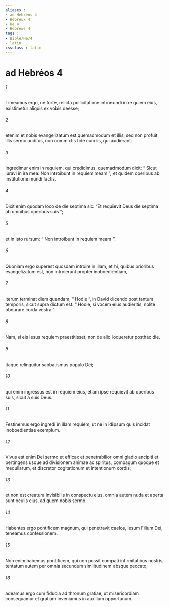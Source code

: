 ```yaml
---
aliases : 
- ad Hebréos 4
- Hébreux 4
- He 4
- Hebrews 4
tags : 
- Bible/He/4
- latin
cssclass : latin
---
```


# ad Hebréos 4

###### 1
Timeamus ergo, ne forte, relicta pollicitatione introeundi in re quiem eius, existimetur aliquis ex vobis deesse; 
###### 2
etenim et nobis evangelizatum est quemadmodum et illis, sed non profuit illis sermo auditus, non commixtis fide cum iis, qui audierant. 
###### 3
Ingredimur enim in requiem, qui credidimus, quemadmodum dixit: “ Sicut iuravi in ira mea: Non introibunt in requiem meam ”, et quidem operibus ab institutione mundi factis. 
###### 4
Dixit enim quodam loco de die septima sic: “Et requievit Deus die septima ab omnibus operibus suis ”; 
###### 5
et in isto rursum: “ Non introibunt in requiem meam ”. 
###### 6
Quoniam ergo superest quosdam introire in illam, et hi, quibus prioribus evangelizatum est, non introierunt propter inoboedientiam, 
###### 7
iterum terminat diem quendam, “ Hodie ”, in David dicendo post tantum temporis, sicut supra dictum est: “ Hodie, si vocem eius audieritis, nolite obdurare corda vestra ”.
###### 8
Nam, si eis Iesus requiem praestitisset, non de alio loqueretur posthac die. 
###### 9
Itaque relinquitur sabbatismus populo Dei; 
###### 10
qui enim ingressus est in requiem eius, etiam ipse requievit ab operibus suis, sicut a suis Deus.
###### 11
Festinemus ergo ingredi in illam requiem, ut ne in idipsum quis incidat inoboedientiae exemplum. 
###### 12
Vivus est enim Dei sermo et efficax et penetrabilior omni gladio ancipiti et pertingens usque ad divisionem animae ac spiritus, compagum quoque et medullarum, et discretor cogitationum et intentionum cordis; 
###### 13
et non est creatura invisibilis in conspectu eius, omnia autem nuda et aperta sunt oculis eius, ad quem nobis sermo.
###### 14
Habentes ergo pontificem magnum, qui penetravit caelos, Iesum Filium Dei, teneamus confessionem. 
###### 15
Non enim habemus pontificem, qui non possit compati infirmitatibus nostris, tentatum autem per omnia secundum similitudinem absque peccato; 
###### 16
adeamus ergo cum fiducia ad thronum gratiae, ut misericordiam consequamur et gratiam inveniamus in auxilium opportunum.
